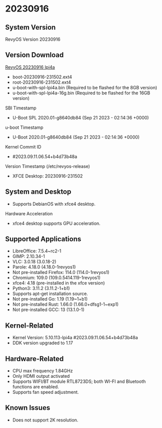# 20230916

## System Version

RevyOS Version 20230916  

## Version Download

[RevyOS 20230916 lpi4a](https://mirror.iscas.ac.cn/revyos/extra/images/lpi4a/20230916/)

- boot-20230916-231502.ext4
- root-20230916-231502.ext4
- u-boot-with-spl-lpi4a.bin (Required to be flashed for the 8GB version)
- u-boot-with-spl-lpi4a-16g.bin (Required to be flashed for the 16GB version)

SBI Timestamp

- U-Boot SPL 2020.01-g8640db84 (Sep 21 2023 - 02:14:36 +0000)

u-boot Timestamp  

- U-Boot 2020.01-g8640db84 (Sep 21 2023 - 02:14:36 +0000)

Kernel Commit ID

- #2023.09.11.06.54+b4d73b48a

Version Timestamp (/etc/revyos-release)

- XFCE Desktop: 20230916-231502

## System and Desktop  

- Supports DebianOS with xfce4 desktop.

Hardware Acceleration

- xfce4 desktop supports GPU acceleration.

## Supported Applications  

- LibreOffice: 7.5.4~rc2-1
- GIMP: 2.10.34-1
- VLC: 3.0.18 (3.0.18-2)
- Parole: 4.18.0 (4.18.0-1revyos1)
- Not pre-installed Firefox: 114.0 (114.0-1revyos1)
- Chromium: 109.0 (109.0.5414.119-1revyos1)
- xfce4: 4.18 (pre-installed in the xfce version)
- Python3: 3.11.2 (3.11.2-1+b1)
- Supports apt-get installation source.
- Not pre-installed Go: 1.19 (1.19~1+b1)
- Not pre-installed Rust: 1.66.0 (1.66.0+dfsg1-1~exp1)
- Not pre-installed GCC: 13 (13.1.0-1)

## Kernel-Related  

- Kernel Version: 5.10.113-lpi4a #2023.09.11.06.54+b4d73b48a
- DDK version upgraded to 1.17

## Hardware-Related  

- CPU max frequency 1.84GHz
- Only HDMI output activated
- Supports WIFI/BT module RTL8723DS; both WI-FI and Bluetooth functions are enabled.
- Supports fan speed adjustment.

## Known Issues

- Does not support 2K resolution.
